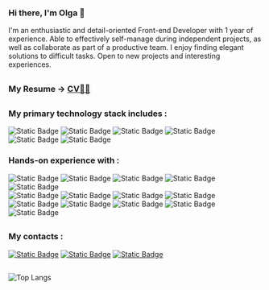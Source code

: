 ### Hi there, I'm Olga 👋

I'm an enthusiastic and detail-oriented Front-end Developer with 1 year of experience. Able to effectively self-manage during independent projects, as well as collaborate as part of a productive team. I enjoy finding elegant solutions to difficult tasks. Open to new projects and interesting experiences.
## 
### My Resume -> [CV👩‍💻](https://drive.google.com/file/d/1x87lB6vsXmRSXxlMpwxZkSL0Lv-L6Buu/view?usp=sharing)
##
### My primary technology stack includes :
![Static Badge](https://img.shields.io/badge/HTML%20-%20%23E34F26?style=flat&logoColor=white)
![Static Badge](https://img.shields.io/badge/CSS%20-%20%231572B6?style=flat&logoColor=white)
![Static Badge](https://img.shields.io/badge/React%20-%20black?style=flat&logo=react)
![Static Badge](https://img.shields.io/badge/Next.js%20-%20black?style=flat&logo=nextdotjs&logoColor=white)
![Static Badge](https://img.shields.io/badge/JavaScrypt%20-%20%23FFD600?style=flat&logo=javascript&logoColor=black)
![Static Badge](https://img.shields.io/badge/TypeScrypt%20-%20%232AA4F4?style=flat&logo=typescript&logoColor=black)

### Hands-on experience with :
![Static Badge](https://img.shields.io/badge/SASS-%23FFFC00?logo=sass&logoColor=%23CC6699)
![Static Badge](https://img.shields.io/badge/Styled%20Components%20-%20%23DB7093?style=flat&logo=styledcomponents&logoColor=white)
![Static Badge](https://img.shields.io/badge/Tailwind%20-%20%2306B6D4?style=flat&logo=tailwindcss&logoColor=white)
![Static Badge](https://img.shields.io/badge/Redux-violet?logo=Redux&logoColor=%2361DAFB)
![Static Badge](https://img.shields.io/badge/Zustand-violet?logoColor=%2361DAFB)
<br/>
![Static Badge](https://img.shields.io/badge/React%20Native-black?logo=react&logoColor=%2361DAFB&color=black)
![Static Badge](https://img.shields.io/badge/Expo-red?logo=expo&logoColor=%23000020)
![Static Badge](https://img.shields.io/badge/Node.js%20-%20%23339933?style=flat&logo=nodedotjs&logoColor=white)
![Static Badge](https://img.shields.io/badge/MongoDB%20-%20%2347A248?style=flat&logo=mongodb&logoColor=white)
<br/>
![Static Badge](https://img.shields.io/badge/i18next-%23E4405F?logo=i18next&logoColor=%2326A69A)
![Static Badge](https://img.shields.io/badge/TanStack%20Query-yellow)
![Static Badge](https://img.shields.io/badge/Axios-yellow?logo=axios&logoColor=%235A29E4)
![Static Badge](https://img.shields.io/badge/Zod-%233E67B1?logo=zod&logoColor=%235A29E4&labelColor=%233E67B1)
![Static Badge](https://img.shields.io/badge/Yup-%233E67B1)


##
### My contacts :

<a href="https://www.linkedin.com/in/olgamykhailova/" target="_blank">![Static Badge](https://img.shields.io/badge/LinkedIn-%20%230A66C2?style=flat&logo=linkedin&logoColor=white)</a>
<a href="https://t.me/Olya_Kaktusya" target="_blank">![Static Badge](https://img.shields.io/badge/Telegram-blue?logo=telegram)</a>
<a href="mailto:olyakaktusya@gmail.com">![Static Badge](https://img.shields.io/badge/Email%20-%20%23EA4335?style=flat&logo=gmail&logoColor=white)</a>


##

![Top Langs](https://github-readme-stats.vercel.app/api/top-langs/?username=OlgaMykhailova&layout=compact)

